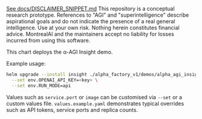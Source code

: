 [See docs/DISCLAIMER_SNIPPET.md](../../../../../docs/DISCLAIMER_SNIPPET.md)
This repository is a conceptual research prototype. References to "AGI" and "superintelligence" describe aspirational goals and do not indicate the presence of a real general intelligence. Use at your own risk. Nothing herein constitutes financial advice. MontrealAI and the maintainers accept no liability for losses incurred from using this software.

This chart deploys the α-AGI Insight demo.

Example usage:
```bash
helm upgrade --install insight ./alpha_factory_v1/demos/alpha_agi_insight_v1/infrastructure/helm-chart \
  --set env.OPENAI_API_KEY=<key> \
  --set env.RUN_MODE=api
```
Values such as `service.port` or `image` can be customised via `--set` or a custom values file.
`values.example.yaml` demonstrates typical overrides such as API tokens, service ports and replica counts.
